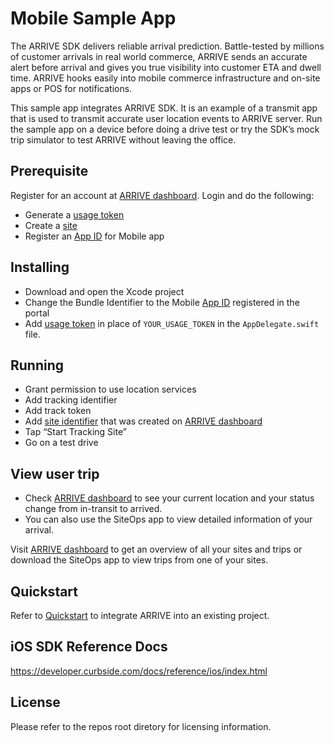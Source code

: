 # Mobile Sample App

The ARRIVE SDK delivers reliable arrival prediction. Battle-tested by millions of customer arrivals in real world commerce, ARRIVE sends an accurate alert before arrival and gives you true visibility into customer ETA and dwell time. ARRIVE hooks easily into mobile commerce infrastructure and on-site apps or POS for notifications.

This sample app integrates ARRIVE SDK. It is an example of a transmit app that is used to transmit accurate user location events to ARRIVE server. Run the sample app on a device before doing a drive test or try the SDK’s mock trip simulator to test ARRIVE without leaving the office.

## Prerequisite
Register for an account at [ARRIVE dashboard](https://control.curbside.com). Login and do the following:
* Generate a [usage token](https://control.curbside.com/account?accessTab=tokens&accountTab=access)
* Create a [site](https://control.curbside.com/account?accountTab=sites)
* Register an [App ID](https://control.curbside.com/account?accessTab=ids&accountTab=access) for Mobile app
 
## Installing
* Download and open the Xcode project
* Change the Bundle Identifier to the Mobile [App ID](https://control.curbside.com/account?accessTab=ids&accountTab=access) registered in the portal
* Add [usage token](https://control.curbside.com/account?accessTab=tokens&accountTab=access) in place of `YOUR_USAGE_TOKEN` in the `AppDelegate.swift` file. 

## Running
* Grant permission to use location services
* Add tracking identifier
* Add track token
* Add [site identifier](https://control.curbside.com/account?accountTab=sites) that was created on [ARRIVE dashboard](https://control.curbside.com)
* Tap “Start Tracking Site”
* Go on a test drive

## View user trip
* Check [ARRIVE dashboard](https://control.curbside.com) to see your current location and your status change from in-transit to arrived.
* You can also use the SiteOps app to view detailed information of your arrival.

Visit [ARRIVE dashboard](https://control.curbside.com) to get an overview of all your sites and trips or download the SiteOps app to view trips from one of your sites.

## Quickstart
Refer to [Quickstart](https://developer.curbside.com/docs/getting-started/quickstart-ios-transmit-app/) to integrate ARRIVE into an existing project.

## iOS SDK Reference Docs
https://developer.curbside.com/docs/reference/ios/index.html

## License
Please refer to the repos root diretory for licensing information.
